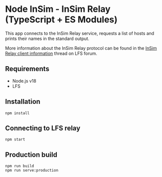 # Node InSim - InSim Relay (TypeScript + ES Modules)

This app connects to the InSim Relay service, requests a list of hosts and prints
their names in the standard output.

More information about the InSim Relay protocol can be found in the [InSim Relay client
information](https://www.lfs.net/forum/thread/30740) thread on LFS forum.

## Requirements

- Node.js v18
- LFS

## Installation

```shell
npm install
```

## Connecting to LFS relay

```shell
npm start
```

## Production build

```shell
npm run build
npm run serve:production
```

